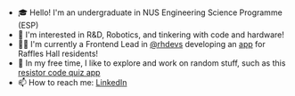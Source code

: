 - 🎓 Hello! I'm an undergraduate in NUS Engineering Science Programme (ESP)
- 🤖 I'm interested in R&D, Robotics, and tinkering with code and hardware!
- 👨‍💻 I'm currently a Frontend Lead in [@rhdevs](https://github.com/rhdevs) developing an [app](rhapp.lol) for Raffles Hall residents!
- 🌱 In my free time, I like to explore and work on random stuff, such as this [resistor code quiz app](https://github.com/marcus-ong-qy/resistor-code-quiz-app)
- 📫 How to reach me: [LinkedIn](https://www.linkedin.com/in/marcus-ong-qy/)

<!---
marcus-ong-qy/marcus-ong-qy is a ✨ special ✨ repository because its `README.md` (this file) appears on your GitHub profile.
You can click the Preview link to take a look at your changes.
--->
